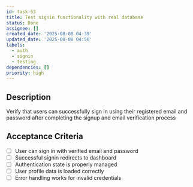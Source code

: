 ```yaml
---
id: task-53
title: Test signin functionality with real database
status: Done
assignee: []
created_date: '2025-08-08 04:39'
updated_date: '2025-08-08 04:56'
labels:
  - auth
  - signin
  - testing
dependencies: []
priority: high
---
```


## Description

Verify that users can successfully sign in using their registered email and password after completing the signup and email verification process

## Acceptance Criteria

- [ ] User can sign in with verified email and password
- [ ] Successful signin redirects to dashboard
- [ ] Authentication state is properly managed
- [ ] User profile data is loaded correctly
- [ ] Error handling works for invalid credentials
